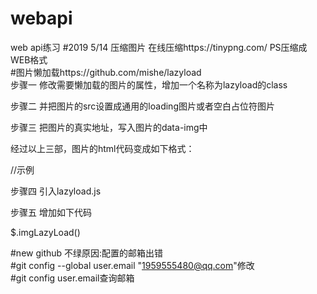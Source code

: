 # webapi  
web api练习
#2019 5/14 压缩图片 在线压缩https://tinypng.com/  PS压缩成WEB格式  
#图片懒加载https://github.com/mishe/lazyload  
步骤一
修改需要懒加载的图片的属性，增加一个名称为lazyload的class

步骤二
并把图片的src设置成通用的loading图片或者空白占位符图片

步骤三
把图片的真实地址，写入图片的data-img中

经过以上三部，图片的html代码变成如下格式：

//示例
<!-- <img src="loading.gif" data-img="a.jpg" class="lazyload"> -->
步骤四
引入lazyload.js

步骤五
增加如下代码

$.imgLazyLoad()  

#new  github 不绿原因:配置的邮箱出错  
#git config --global user.email "1959555480@qq.com"修改  
#git config user.email查询邮箱  

